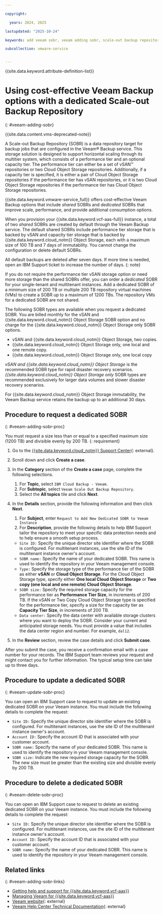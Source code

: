 ```yaml
---

copyright:

  years: 2024, 2025

lastupdated: "2025-10-24"

keywords: add veeam sobr, veeam adding sobr, scale-out backup repository

subcollection: vmware-service


---
```


{{site.data.keyword.attribute-definition-list}}

# Using cost-effective Veeam Backup options with a dedicated Scale-out Backup Repository 
{: #veeam-adding-sobr}

{{site.data.content.vms-deprecated-note}}

A Scale-out Backup Repository (SOBR) is a data repository target for backup jobs that are configured in the Veeam® Backup service. This storage solution is designed to support horizontal scaling through its multitier system, which consists of a performance tier and an optional capacity tier. The performance tier can either be a set of vSAN™ repositories or two Cloud Object Storage repositories. Additionally, if a capacity tier is specified, it is either a pair of Cloud Object Storage repositories if the performance tier has vSAN repositories, or it is two Cloud Object Storage repositories if the performance tier has Cloud Object Storage repositories.

{{site.data.keyword.vmware-service_full}} offers cost-effective Veeam Backup options that include *shared* SOBRs and *dedicated* SOBRs that improve scale, performance, and provide additional consumption options.

When you provision your {{site.data.keyword.vcf-aas-full}} instance, a total of two *shared* SOBRs are created by default through the Veeam Backup service. The default shared SOBRs include performance tier storage that is backed by vSAN and capacity tier storage that is backed by {{site.data.keyword.cloud_notm}} Object Storage, each with a maximum size of 100 TB and 7 days of immutability. You cannot change the configuration or delete default SOBRs.

All default backups are deleted after seven days. If more time is needed, open an IBM Support ticket to increase the number of days.
{: note}

If you do not require the performance tier vSAN storage option or need more storage than the shared SOBRs offer, you can order a *dedicated* SOBR for your single-tenant and multitenant instances. Add a dedicated SOBR of a minimum size of 200 TB or multiple 200 TB repository virtual machines (VMs) to create a SOBR up to a maximum of 1200 TBs. The repository VMs for a dedicated SOBR are not shared.

The following SOBR types are available when you request a dedicated SOBR. You are billed monthly for the vSAN and {{site.data.keyword.cloud_notm}} Object Storage SOBR option and no charge for the {{site.data.keyword.cloud_notm}} Object Storage only SOBR options.

* vSAN and {{site.data.keyword.cloud_notm}} Object Storage, two copies.
* {{site.data.keyword.cloud_notm}} Object Storage only, one local and one remote copy.
* {{site.data.keyword.cloud_notm}} Object Storage only, one local copy

*vSAN and {{site.data.keyword.cloud_notm}} Object Storage* is the recommended SOBR type for rapid disaster recovery scenarios. *{{site.data.keyword.cloud_notm}} Object Storage only* SOBR types are recommended exclusively for larger data volumes and slower disaster recovery scenarios.

For {{site.data.keyword.cloud_notm}} Object Storage immutability, the Veeam Backup service retains the backup up to an additional 30 days.



## Procedure to request a dedicated SOBR
{: #veeam-adding-sobr-proc}

You must request a size less than or equal to a specified maximum size (1200 TB) and divisible evenly by 200 TB.
{: requirement}

1. Go to the [{{site.data.keyword.cloud_notm}} Support Center](https://cloud.ibm.com/unifiedsupport/supportcenter){: external}.
2. Scroll down and click **Create a case**.
3. In the **Category** section of the **Create a case** page, complete the following selections.
    1. For **Topic**, select `IBM Cloud Backup - Veeam`.
    2. For **Subtopic**, select `Veeam Scale Out Backup Repository`.
    3. Select the **All topics** tile and click **Next**.
4. In the **Details** section, provide the following information and then click **Next**.
    1. For **Subject**, enter `Request to Add New Dedicated SOBR to Veeam Instance`
    2. For **Description**, provide the following details to help IBM Support tailor the repository to meet your specific data protection needs and to help ensure a smooth setup process.

    * `Site ID:` Specify the unique director site identifier where the SOBR is configured. For multitenant instances, use the site ID of the multitenant instance owner's account.
    * `SOBR name:` Specify the name of your dedicated SOBR. This name is used to identify the repository in your Veeam management console.
    * `Type:` Specify the storage type of the performance tier of the SOBR as either **vSAN** or **Cloud Object Storage**. For the Cloud Object Storage type, specify either **One local Cloud Object Storage** or **Two copy (one local and one remote) Cloud Object Storage**.
    * `SOBR size:` Specify the required storage capacity for the performance tier as **Performance Tier Size**, in increments of 200 TB. If the vSAN or Two Copy Cloud Object Storage type is specified for the performance tier, specify a size for the capacity tier as **Capacity Tier Size**, in increments of 200 TB.
    * `Data center:` Specify the data center with available storage clusters where you want to deploy the SOBR. Consider your current and anticipated storage needs. You must provide a value that includes the data center region and number. For example, `dal12`.

5. In the **Review** section, review the case details and click **Submit case**.

After you submit the case, you receive a confirmation email with a case number for your records. The IBM Support team reviews your request and might contact you for further information. The typical setup time can take up to three days.

## Procedure to update a dedicated SOBR
{: #veeam-update-sobr-proc}

You can open an IBM Support case to request to update an existing dedicated SOBR on your Veeam instance. You must include the following details to complete the request:

* `Site ID:` Specify the unique director site identifier where the SOBR is configured. For multitenant instances, use the site ID of the multitenant instance owner's account.
* `Account ID:` Specify the account ID that is associated with your customer account.
* `SOBR name:` Specify the name of your dedicated SOBR. This name is used to identify the repository in your Veeam management console.
* `SOBR size:` Indicate the new required storage capacity for the SOBR. The new size must be greater than the existing size and divisible evenly by 200 TB.

## Procedure to delete a dedicated SOBR
{: #veeam-delete-sobr-proc}

You can open an IBM Support case to request to delete an existing dedicated SOBR on your Veeam instance. You must include the following details to complete the request:

* `Site ID:` Specify the unique director site identifier where the SOBR is configured. For multitenant instances, use the site ID of the multitenant instance owner's account.
* `Account ID:` Specify the account ID that is associated with your customer account.
* `SOBR name:` Specify the name of your dedicated SOBR. This name is used to identify the repository in your Veeam management console.

## Related links
{: #veeam-adding-sobr-links}

* [Getting help and support for {{site.data.keyword.vcf-aas}}](/docs/vmware-service?topic=vmware-service-support)
* [Managing Veeam for {{site.data.keyword.vcf-aas}}](/docs/vmware-service?topic=vmware-service-tenant-veeam)
* [Veeam website](https://www.veeam.com/){: external}
* [Veeam Help Center Technical Documentation](https://helpcenter.veeam.com/){: external}
